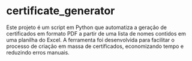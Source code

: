 # certificate_generator
Este projeto é um script em Python que automatiza a geração de certificados em formato PDF a partir de uma lista de nomes contidos em uma planilha do Excel. A ferramenta foi desenvolvida para facilitar o processo de criação em massa de certificados, economizando tempo e reduzindo erros manuais.
